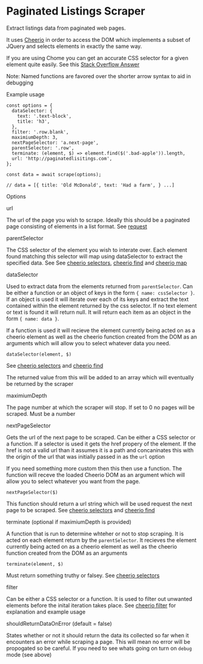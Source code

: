 # Paginated Listings Scraper

Extract listings data from paginated web pages. 

It uses [Cheerio](https://github.com/cheeriojs/cheerio) in order to access the DOM which implements a subset of JQuery and selects elements in exactly the same way.

If you are using Chome you can get an accurate CSS selector for a given element quite easily. See this [Stack Overflow Answer](https://stackoverflow.com/a/30381787/1552404)

Note: Named functions are favored over the shorter arrow syntax to aid in debugging

Example usage

```
const options = {
  dataSelector: {
    text: '.text-block',
    title: 'h3',
  },
  filter: '.row.blank',
  maximiumDepth: 3,
  nextPageSelector: 'a.next-page',
  parentSelector: '.row',
  terminate: (element, $) => element.find($('.bad-apple')).length,
  url: 'http://paginatedlisitings.com',
};

const data = await scrape(options);

// data = [{ title: 'Old McDonald', text: 'Had a farm', } ...]
```

Options

url

The url of the page you wish to scrape. Ideally this should be a paginated page consisting of elements in a list format. See [request](https://github.com/request/request)

parentSelector

The CSS selector of the element you wish to interate over. Each element found matching this selector will map using dataSelector to extract the specified data. See  See [cheerio selectors](https://github.com/cheeriojs/cheerio#selectors), [cheerio find](https://github.com/cheeriojs/cheerio#findselector) and [cheerio map](https://github.com/cheeriojs/cheerio#filter-selector---filter-selection---filter-element---filter-functionindex-element-) 

dataSelector

Used to extract data from the elements returned from `parentSelector`. Can be either a function or an object of keys in the form `{ name: cssSelector }`. If an object is used it will iterate over each of its keys and extract the text contained within the element returned by the css selector. If no text element or text is found it will return null. It will return each item as an object in the form `{ name: data }`.

If a function is used it will recieve the element currently being acted on as a cheerio element as well as the  cheerio function created from the DOM as an arguments which will allow you to select whatever data you need.

```dataSelector(element, $)```

See [cheerio selectors](https://github.com/cheeriojs/cheerio#selectors) and [cheerio find](https://github.com/cheeriojs/cheerio#findselector)

The returned value from this will be added to an array which will eventually be returned by the scraper

maximiumDepth

The page number at which the scraper will stop. If set to 0 no pages will be scraped. Must be a number

nextPageSelector

Gets the url of the next page to be scraped. Can be either a CSS selector or a function. If a selector is used it gets the href propery of the element. If the href is not a valid url than it assumes it is a path and concaninates this with the origin of the url that was initially passed in as the `url` option

If you need something more custom then this then use a function. The function will receve the loaded Cheerio DOM as an argument which will allow you to select whatever you want from the page. 

```nextPageSelector($)```

This function should return a url string which will be used request the next page to be scraped. See [cheerio selectors](https://github.com/cheeriojs/cheerio#selectors) and [cheerio find](https://github.com/cheeriojs/cheerio#findselector)

terminate (optional if maximiumDepth is provided)

A function that is run to determine whteher or not to stop scraping. It is acted on each element return by the `parentSelector`. It recieves the element currently being acted on as a cheerio element as well as the cheerio function created from the DOM as an arguments

```terminate(element, $)```

Must return something truthy or falsey. See [cheerio selectors](https://github.com/cheeriojs/cheerio#selectors)

filter

Can be either a CSS selector or a function. It is used to filter out unwanted elements before the inital iteration takes place. See [cheerio filter](https://github.com/cheeriojs/cheerio#filter-selector---filter-selection---filter-element---filter-functionindex-element-) for explanation and example usage 


shouldReturnDataOnError (default = false)

States whether or not it should return the data its collected so far when it encounters an error while scraping a page. This will mean no error will be propogated so be careful. If you need to see whats going on turn on `debug` mode (see above)